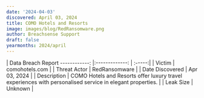 ```yaml
---
date: '2024-04-03'
discovered: April 03, 2024
title: COMO Hotels and Resorts
image: images/blog/RedRansomware.png
author: Breachsense Support
draft: false
yearmonths: 2024/april
---
```



| Data Breach Report
------------:     |:-------------:    | :-----:|
| Victim      | comohotels.com      | 
| Threat Actor      | RedRansomware      | 
| Date Discovered      | Apr 03, 2024      | 
| Description      | COMO Hotels and Resorts offer luxury travel experiences with personalised service in elegant properties.      | 
| Leak Size      | Unknown      | 

